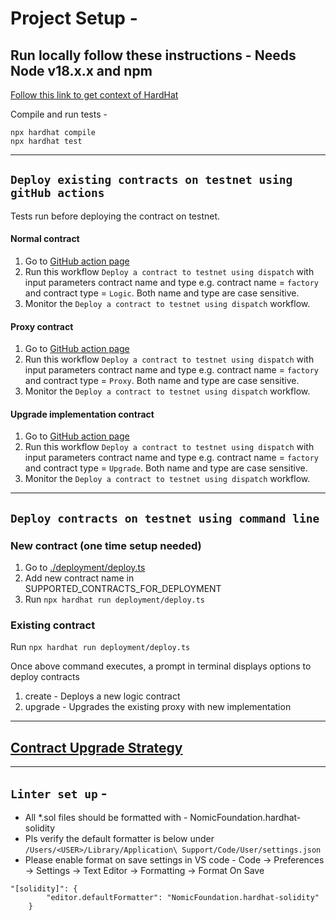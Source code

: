 # Project Setup -

## Run locally follow these instructions - Needs Node v18.x.x and npm

[Follow this link to get context of HardHat](https://hardhat.org/getting-started)

Compile and run tests -

```shell
npx hardhat compile
npx hardhat test
```

---

## `Deploy existing contracts on testnet using gitHub actions`

Tests run before deploying the contract on testnet.

#### Normal contract

1. Go to [GitHub action page](https://github.com/hashgraph/hedera-accelerator-defi-dex/actions/workflows/deploy-contract-github.yml)
2. Run this workflow `Deploy a contract to testnet using dispatch` with input parameters contract name and type e.g. contract name = `factory` and contract type = `Logic`. Both name and type are case sensitive.
3. Monitor the `Deploy a contract to testnet using dispatch` workflow.

#### Proxy contract

1. Go to [GitHub action page](https://github.com/hashgraph/hedera-accelerator-defi-dex/actions/workflows/deploy-contract-github.yml)
2. Run this workflow `Deploy a contract to testnet using dispatch` with input parameters contract name and type e.g. contract name = `factory` and contract type = `Proxy`. Both name and type are case sensitive.
3. Monitor the `Deploy a contract to testnet using dispatch` workflow.

#### Upgrade implementation contract

1. Go to [GitHub action page](https://github.com/hashgraph/hedera-accelerator-defi-dex/actions/workflows/deploy-contract-github.yml)
2. Run this workflow `Deploy a contract to testnet using dispatch` with input parameters contract name and type e.g. contract name = `factory` and contract type = `Upgrade`. Both name and type are case sensitive.
3. Monitor the `Deploy a contract to testnet using dispatch` workflow.

---

## `Deploy contracts on testnet using command line`

### New contract (one time setup needed)

1. Go to [./deployment/deploy.ts](./deployment/deploy.ts)
2. Add new contract name in SUPPORTED_CONTRACTS_FOR_DEPLOYMENT
3. Run `npx hardhat run deployment/deploy.ts`

### Existing contract

Run `npx hardhat run deployment/deploy.ts`

Once above command executes, a prompt in terminal displays options to deploy contracts

1. create - Deploys a new logic contract
2. upgrade - Upgrades the existing proxy with new implementation

---

## [Contract Upgrade Strategy](./UPGRADE.md)

---

## `Linter set up` -

- All \*.sol files should be formatted with - NomicFoundation.hardhat-solidity
- Pls verify the default formatter is below under `/Users/<USER>/Library/Application\ Support/Code/User/settings.json`
- Please enable format on save settings in VS code - Code -> Preferences -> Settings -> Text Editor -> Formatting -> Format On Save

```
"[solidity]": {
        "editor.defaultFormatter": "NomicFoundation.hardhat-solidity"
    }
```
